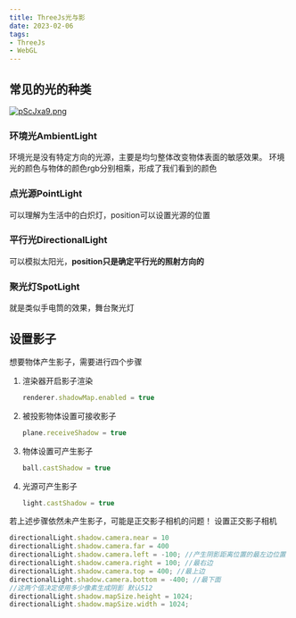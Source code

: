 ```yaml
---
title: ThreeJs光与影
date: 2023-02-06
tags:
- ThreeJs
- WebGL
---
```


## 常见的光的种类
[![pScJxa9.png](https://s1.ax1x.com/2023/02/06/pScJxa9.png)](https://imgse.com/i/pScJxa9)
### 环境光AmbientLight
环境光是没有特定方向的光源，主要是均匀整体改变物体表面的敏感效果。
环境光的颜色与物体的颜色rgb分别相乘，形成了我们看到的颜色
### 点光源PointLight
可以理解为生活中的白炽灯，position可以设置光源的位置
### 平行光DirectionalLight
可以模拟太阳光，**position只是确定平行光的照射方向的**
### 聚光灯SpotLight
就是类似手电筒的效果，舞台聚光灯
## 设置影子
想要物体产生影子，需要进行四个步骤
1. 渲染器开启影子渲染
    ```js
    renderer.shadowMap.enabled = true
    ```
2. 被投影物体设置可接收影子
   ```js
   plane.receiveShadow = true
   ```
3. 物体设置可产生影子
   ```js
   ball.castShadow = true
   ```
4. 光源可产生影子
   ```js
   light.castShadow = true
   ```
若上述步骤依然未产生影子，可能是正交影子相机的问题！
设置正交影子相机
```js
directionalLight.shadow.camera.near = 10
directionalLight.shadow.camera.far = 400
directionalLight.shadow.camera.left = -100; //产生阴影距离位置的最左边位置
directionalLight.shadow.camera.right = 100; //最右边
directionalLight.shadow.camera.top = 400; //最上边
directionalLight.shadow.camera.bottom = -400; //最下面
//这两个值决定使用多少像素生成阴影 默认512
directionalLight.shadow.mapSize.height = 1024;
directionalLight.shadow.mapSize.width = 1024;
```
